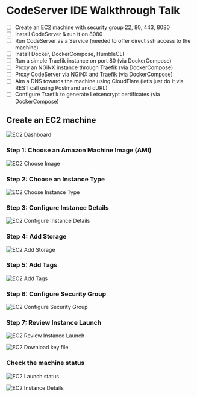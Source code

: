 # CodeServer IDE Walkthrough Talk

- [ ] Create an EC2 machine with security group 22, 80, 443, 8080
- [ ] Install CodeServer & run it on 8080
- [ ] Run CodeServer as a Service
      (needed to offer direct ssh access to the machine)
- [ ] Install Docker, DockerCompose, HumbleCLI
- [ ] Run a simple Traefik instance on port 80 (via DockerCompose)
- [ ] Proxy an NGiNX instance through Traefik (via DockerCompose)
- [ ] Proxy CodeServer via NGiNX and Traefik (via DockerCompose)
- [ ] Aim a DNS towards the machine using CloudFlare
      (let’s just do it via REST call using Postmand and cURL)
- [ ] Configure Traefik to generate Letsencrypt certificates (via DockerCompose)

## Create an EC2 machine

![EC2 Dashboard](./ec2-dashboard.png)

### Step 1: Choose an Amazon Machine Image (AMI)

![EC2 Choose Image](./ec2-choose-image.png)

### Step 2: Choose an Instance Type

![EC2 Choose Instance Type](./ec2-choose-instance-type.png)

### Step 3: Configure Instance Details

![EC2 Configure Instance Details](./ec2-configure-instance-details.png)

### Step 4: Add Storage

![EC2 Add Storage](./ec2-add-storage.png)

### Step 5: Add Tags

![EC2 Add Tags](./ec2-add-tags.png)

### Step 6: Configure Security Group

![EC2 Configure Security Group](./ec2-configure-security-group.png)

### Step 7: Review Instance Launch

![EC2 Review Instance Launch](./ec2-review-instance-launch.png)

![EC2 Download key file](./ec2-key-file.png)

### Check the machine status

![EC2 Launch status](./ec2-launch-status.png)

![EC2 Instance Details](./ec2-instance-details.png)